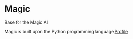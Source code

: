 # Magic
Base for the Magic AI

Magic is built upon the Python programming language
<a href="https://github.com/LouisIV/Magic/tree/master/Profile" title="Title">Profile</a>

